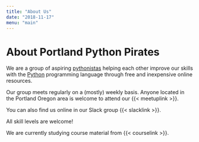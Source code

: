 ```yaml
---
title: "About Us"
date: "2018-11-17"
menu: "main"
---
```


# About Portland Python Pirates

We are a group of aspiring [pythonistas](https://www.urbandictionary.com/define.php?term=pythonista) helping each other improve our skills with the [Python](https://www.python.org/) programming language through free and inexpensive online resources.

Our group meets regularly on a (mostly) weekly basis.
Anyone located in the Portland Oregon area is welcome to attend our {{< meetuplink >}}.

You can also find us online in our Slack group {{< slacklink >}}.

All skill levels are welcome!

We are currently studying course material from {{< courselink >}}.



